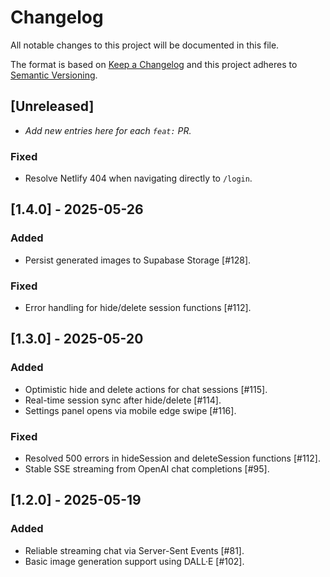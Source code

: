 # Changelog
All notable changes to this project will be documented in this file.

The format is based on [Keep a Changelog](https://keepachangelog.com/en/1.1.0/) and this project adheres to [Semantic Versioning](https://semver.org/spec/v2.0.0.html).

## [Unreleased]
- _Add new entries here for each `feat:` PR._

### Fixed
- Resolve Netlify 404 when navigating directly to `/login`.

## [1.4.0] - 2025-05-26
### Added
- Persist generated images to Supabase Storage [#128].

### Fixed
- Error handling for hide/delete session functions [#112].

## [1.3.0] - 2025-05-20
### Added
- Optimistic hide and delete actions for chat sessions [#115].
- Real-time session sync after hide/delete [#114].
- Settings panel opens via mobile edge swipe [#116].

### Fixed
- Resolved 500 errors in hideSession and deleteSession functions [#112].
- Stable SSE streaming from OpenAI chat completions [#95].

## [1.2.0] - 2025-05-19
### Added
- Reliable streaming chat via Server-Sent Events [#81].
- Basic image generation support using DALL·E [#102].

